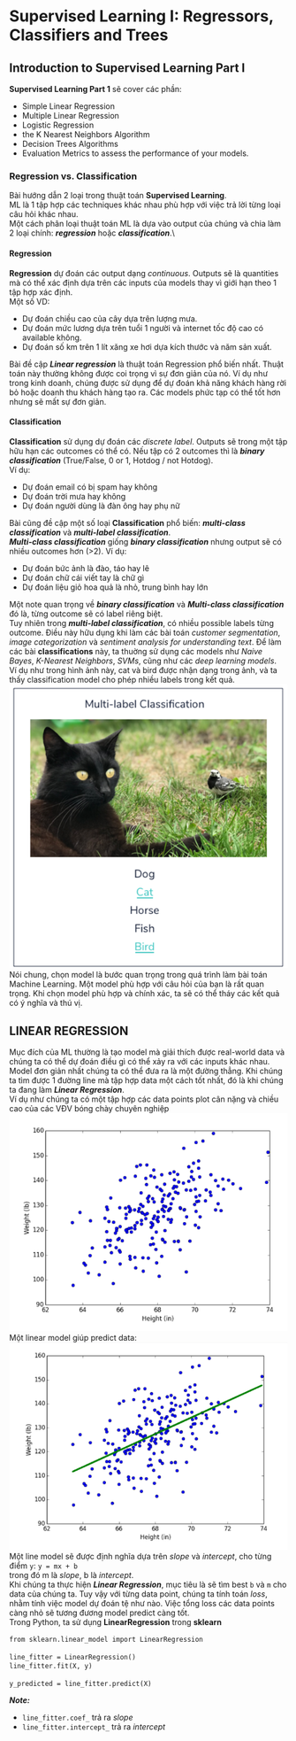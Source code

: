 # Supervised Learning I: Regressors, Classifiers and Trees
## Introduction to Supervised Learning Part I
**Supervised Learning Part 1** sẽ cover các phần:
- Simple Linear Regression
- Multiple Linear Regression
- Logistic Regression
- the K Nearest Neighbors Algorithm
- Decision Trees Algorithms
- Evaluation Metrics to assess the performance of your models.

### Regression vs. Classification
Bài hướng dẫn 2 loại trong thuật toán **Supervised Learning**.\
ML là 1 tập hợp các techniques khác nhau phù hợp với việc trả lời từng loại câu hỏi khác nhau.\
Một cách phân loại thuật toán ML là dựa vào output của chúng và chia làm 2 loại chính: ***regression*** hoặc ***classification***.\

#### Regression
**Regression** dự đoán các output dạng *continuous*. Outputs sẽ là quantities mà có thể xác định dựa trên các inputs của models thay vì giới hạn theo 1 tập hợp xác định.\
Một số VD:
- Dự đoán chiều cao của cây dựa trên lượng mưa.
- Dự đoán mức lương dựa trên tuổi 1 người và internet tốc độ cao có available không.
- Dự đoán số km trên 1 lít xăng xe hơi dựa kích thước và năm sản xuất.

Bài đề cập ***Linear regression*** là thuật toán Regression phổ biến nhất. Thuật toán này thường không được coi trọng vì sự đơn giản của nó. Ví dụ như trong kinh doanh, chúng được sử dụng để dự đoán khả năng khách hàng rời bỏ hoặc doanh thu khách hàng tạo ra. Các models phức tạp có thể tốt hơn nhưng sẽ mất sự đơn giản.

#### Classification
**Classification** sử dụng dự đoán các *discrete label*. Outputs sẽ trong một tập hữu hạn các outcomes có thể có. Nếu tập có 2 outcomes thì là ***binary classification*** (True/False, 0 or 1, Hotdog / not Hotdog).\
Ví dụ:
- Dự đoán email có bị spam hay không
- Dự đoán trời mưa hay không
- Dự đoán người dùng là đàn ông hay phụ nữ

Bài cũng đề cập một số loại **Classification** phổ biến: ***multi-class classification*** và ***multi-label classification***.\
***Multi-class classification*** giống ***binary classification*** nhưng output sẽ có nhiều outcomes hơn (>2). Ví dụ:
- Dự đoán bức ảnh là đào, táo hay lê
- Dự đoán chữ cái viết tay là chữ gì
- Dự đoán liệu giỏ hoa quả là nhỏ, trung bình hay lớn

Một note quan trọng về ***binary classification*** và ***Multi-class classification*** đó là, từng outcome sẽ có label riêng biệt. \
Tuy nhiên trong ***multi-label classification***, có nhiều possible labels từng outcome. Điều này hữu dụng khi làm các bài toán *customer segmentation*, *image categorization* và *sentiment analysis for understanding text*. Để làm các bài **classifications** này, ta thuờng sử dụng các models như *Naive Bayes*, *K-Nearest Neighbors*, *SVMs*, cũng như các *deep learning models*.\
Ví dụ như trong hình ảnh này, cat và bird được nhận dạng trong ảnh, và ta thấy classification model cho phép nhiều labels trong kết quả.\
![alt text](image.png)\
Nói chung, chọn model là bước quan trọng trong quá trình làm bài toán Machine Learning. Một model phù hợp với câu hỏi của bạn là rất quan trọng. Khi chọn model phù hợp và chính xác, ta sẽ có thể tháy các kết quả có ý nghĩa và thú vị.

## LINEAR REGRESSION
Mục đích của ML thường là tạo model mà giải thích được real-world data và chúng ta có thể dự đoán điều gì có thể xảy ra với các inputs khác nhau.\
Model đơn giản nhất chúng ta có thể đưa ra là một đường thẳng. Khi chúng ta tìm được 1 đường line mà tập hợp data một cách tốt nhất, đó là khi chúng ta đang làm ***Linear Regression***.\
Ví dụ như chúng ta có một tập hợp các data points plot cân nặng và chiều cao của các VĐV bóng chày chuyên nghiệp\
![alt text](image-1.png)\
Một linear model giúp predict data:\
![alt text](image-2.png)\
Một line model sẽ được định nghĩa dựa trên *slope* và *intercept*, cho từng điểm `y`: `y = mx + b`\
trong đó m là *slope*, b là *intercept*.\
Khi chúng ta thực hiện ***Linear Regression***, mục tiêu là sẽ tìm best `b` và `m` cho data của chúng ta. Tuy vậy với từng data point, chúng ta tính toán *loss*, nhằm tính việc model dự đoán tệ như nào. Việc tổng loss các data points càng nhỏ sẽ tương đương model predict càng tốt.\
Trong Python, ta sử dụng **LinearRegression** trong **sklearn**
```
from sklearn.linear_model import LinearRegression

line_fitter = LinearRegression()
line_fitter.fit(X, y)

y_predicted = line_fitter.predict(X)
```
***Note:***
- `line_fitter.coef_` trả ra *slope*
- `line_fitter.intercept_` trả ra *intercept*